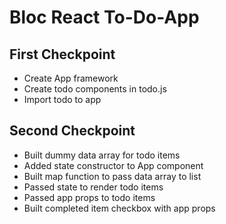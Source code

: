 # Bloc React To-Do-App

## First Checkpoint

* Create App framework
* Create todo components in todo.js
* Import todo to app

## Second Checkpoint

* Built dummy data array for todo items
* Added state constructor to App component
* Built map function to pass data array to list
* Passed state to render todo items
* Passed app props to todo items
* Built completed item checkbox with app props
